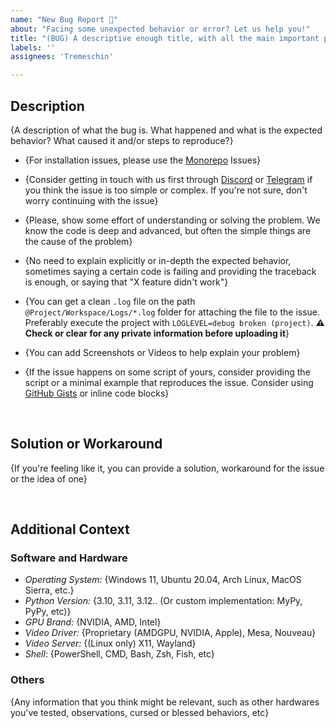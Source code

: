```yaml
---
name: "New Bug Report 🐞"
about: "Facing some unexpected behavior or error? Let us help you!"
title: "(BUG) A descriptive enough title, with all the main important points of the issue"
labels: ''
assignees: 'Tremeschin'

---
```


<!--
Note: Remove this comment of extra information before submitting the issue

- This template is information-dense. Most of it are known/common sense, but will help with better communication

- GitHub Markdown Cheatsheet: https://github.com/adam-p/markdown-here/wiki/Markdown-Cheatsheet

- Languages we speak, in order of preference: (English 🇺🇸) (Portuguese 🇧🇷)

- Some sections or items might not be relevant to the issue, use the best of your judgment and remove them

- Replace or remove all the text inside the `{}` brackets on this template before submitting

- Issues might be file-specific if the project deals with Audio or Video, consider reproducing the issue with a different file

- Only the latest version and commits of the Projects are supported (rolling release)
-->


## Description
{A description of what the bug is. What happened and what is the expected behavior? What caused it and/or steps to reproduce?}

- {For installation issues, please use the [Monorepo](https://github.com/BrokenSource/BrokenSource) Issues}

- {Consider getting in touch with us first through [Discord](https://discord.com/invite/KjqvcYwRHm) or [Telegram](https://t.me/brokensource) if you think the issue is too simple or complex. If you're not sure, don't worry continuing with the issue}

- {Please, show some effort of understanding or solving the problem. We know the code is deep and advanced, but often the simple things are the cause of the problem}

- {No need to explain explicitly or in-depth the expected behavior, sometimes saying a certain code is failing and providing the traceback is enough, or saying that "X feature didn't work"}

- {You can get a clean `.log` file on the path `@Project/Workspace/Logs/*.log` folder for attaching the file to the issue. Preferably execute the project with `LOGLEVEL=debug broken (project)`. **⚠️ Check or clear for any private information before uploading it**}

- {You can add Screenshots or Videos to help explain your problem}

- {If the issue happens on some script of yours, consider providing the script or a minimal example that reproduces the issue. Consider using [GitHub Gists](https://gist.github.com) or inline code blocks}

<br>

## Solution or Workaround
{If you're feeling like it, you can provide a solution, workaround for the issue or the idea of one}

<br>

## Additional Context

### Software and Hardware
- *Operating System:* {Windows 11, Ubuntu 20.04, Arch Linux, MacOS Sierra, etc.}
- *Python Version:* {3.10, 3.11, 3.12.. (Or custom implementation: MyPy, PyPy, etc)}
- *GPU Brand:* {NVIDIA, AMD, Intel}
- *Video Driver:* {Proprietary (AMDGPU, NVIDIA, Apple), Mesa, Nouveau}
- *Video Server:* {(Linux only) X11, Wayland}
- *Shell*: {PowerShell, CMD, Bash, Zsh, Fish, etc}

### Others
{Any information that you think might be relevant, such as other hardwares you've tested, observations, cursed or blessed behaviors, etc}


